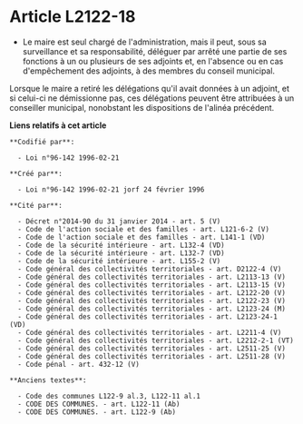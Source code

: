 # Article L2122-18

- Le maire est seul chargé de l'administration, mais il peut, sous sa surveillance et sa responsabilité, déléguer par arrêté
une partie de ses fonctions à un ou plusieurs de ses adjoints et, en l'absence ou en cas d'empêchement des adjoints, à des
membres du conseil municipal.

Lorsque le maire a retiré les délégations qu'il avait données à un adjoint, et si celui-ci ne démissionne pas, ces
délégations peuvent être attribuées à un conseiller municipal, nonobstant les dispositions de l'alinéa précédent.

**Liens relatifs à cet article**

	**Codifié par**:

	  - Loi n°96-142 1996-02-21

	**Créé par**:

	  - Loi n°96-142 1996-02-21 jorf 24 février 1996

	**Cité par**:

	  - Décret n°2014-90 du 31 janvier 2014 - art. 5 (V)
	  - Code de l'action sociale et des familles - art. L121-6-2 (V)
	  - Code de l'action sociale et des familles - art. L141-1 (VD)
	  - Code de la sécurité intérieure - art. L132-4 (VD)
	  - Code de la sécurité intérieure - art. L132-7 (VD)
	  - Code de la sécurité intérieure - art. L155-2 (V)
	  - Code général des collectivités territoriales - art. D2122-4 (V)
	  - Code général des collectivités territoriales - art. L2113-13 (V)
	  - Code général des collectivités territoriales - art. L2113-15 (V)
	  - Code général des collectivités territoriales - art. L2122-20 (V)
	  - Code général des collectivités territoriales - art. L2122-23 (V)
	  - Code général des collectivités territoriales - art. L2123-24 (M)
	  - Code général des collectivités territoriales - art. L2123-24-1 (VD)
	  - Code général des collectivités territoriales - art. L2211-4 (V)
	  - Code général des collectivités territoriales - art. L2212-2-1 (VT)
	  - Code général des collectivités territoriales - art. L2511-25 (V)
	  - Code général des collectivités territoriales - art. L2511-28 (V)
	  - Code pénal - art. 432-12 (V)

	**Anciens textes**:

	  - Code des communes L122-9 al.3, L122-11 al.1
	  - CODE DES COMMUNES. - art. L122-11 (Ab)
	  - CODE DES COMMUNES. - art. L122-9 (Ab)
